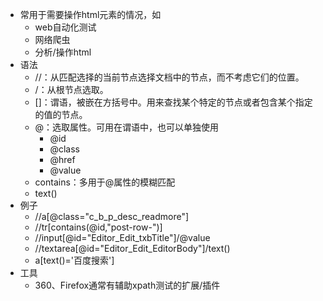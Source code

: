 * 常用于需要操作html元素的情况，如
    * web自动化测试
    * 网络爬虫
    * 分析/操作html
* 语法
    * //：从匹配选择的当前节点选择文档中的节点，而不考虑它们的位置。
    * /：从根节点选取。
    * []：谓语，被嵌在方括号中。用来查找某个特定的节点或者包含某个指定的值的节点。
    * @：选取属性。可用在谓语中，也可以单独使用
        * @id
        * @class
        * @href
        * @value
    * contains：多用于@属性的模糊匹配
    * text()
* 例子
    * //a[@class="c_b_p_desc_readmore"]
    * //tr[contains(@id,"post-row-")]
    * //input[@id="Editor_Edit_txbTitle"]/@value
    * //textarea[@id="Editor_Edit_EditorBody"]/text()
    * a[text()='百度搜索'] 
* 工具
    * 360、Firefox通常有辅助xpath测试的扩展/插件